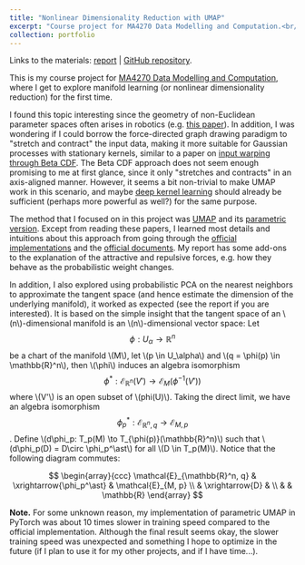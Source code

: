 ```yaml
---
title: "Nonlinear Dimensionality Reduction with UMAP"
excerpt: "Course project for MA4270 Data Modelling and Computation.<br/><img src='/images/mnist.png'>"
collection: portfolio
---
```


Links to the materials: [report](MA4270_UMAP_report.pdf) \| [GitHub repository](https://github.com/hanyang-hu/MA4270-UMAP).

This is my course project for [MA4270 Data Modelling and Computation](https://nusmods.com/courses/MA4270/data-modelling-and-computation), where I get to explore manifold learning (or nonlinear dimensionality reduction) for the first time. 

I found this topic interesting since the geometry of non-Euclidean parameter spaces often arises in robotics (e.g. [this paper](https://arxiv.org/abs/1910.04998)). In addition, I was wondering if I could borrow the force-directed graph drawing paradigm to "stretch and contract" the input data, making it more suitable for Gaussian processes with stationary kernels, similar to a paper on [input warping through Beta CDF](https://arxiv.org/abs/1402.0929). The Beta CDF approach does not seem enough promising to me at first glance, since it only "stretches and contracts" in an axis-aligned manner. However, it seems a bit non-trivial to make UMAP work in this scenario, and maybe [deep kernel learning](https://arxiv.org/abs/1511.02222) should already be sufficient (perhaps more powerful as well?) for the same purpose.

The method that I focused on in this project was [UMAP](https://arxiv.org/abs/1802.03426) and its [parametric version](https://arxiv.org/abs/2009.12981). Except from reading these papers, I learned most details and intuitions about this approach from going through the [official implementations](https://github.com/lmcinnes/umap) and the [official documents](https://umap-learn.readthedocs.io/en/latest/). My report has some add-ons to the explanation of the attractive and repulsive forces, e.g. how they behave as the probabilistic weight changes.

In addition, I also explored using probabilistic PCA on the nearest neighbors to approximate the tangent space (and hence estimate the dimension of the underlying manifold), it worked as expected (see the report if you are interested). It is based on the simple insight that the tangent space of an \\(n\\)-dimensional manifold is an \\(n\\)-dimensional vector space: Let $$\phi: U_\alpha \to \mathbb{R}^n$$ be a chart of the manifold \\(M\\), let \\(p \in U_\alpha\\) and \\(q = \phi(p) \in \mathbb{R}^n\\), then \\(\phi\\) induces an algebra isomorphism $$\phi^\ast: \mathcal{E}_{\mathbb{R}^n}(V') \to \mathcal{E}_M(\phi^{-1}(V'))$$ where \\(V'\\) is an open subset of \\(phi(U)\\). Taking the direct limit, we have an algebra isomorphism $$\phi_p^\ast: \mathcal{E}_{\mathbb{R}^n,q}\to\mathcal{E}_{M, p}$$. Define \\(d\phi_p: T_p(M) \to T_{\phi(p)}(\mathbb{R}^n)\\) such that \\(d\phi_p(D) = D\circ \phi_p^\ast\\) for all \\(D \in T_p(M)\\). Notice that the following diagram commutes:
<p align="center">
$$
    \begin{array}{ccc}
    \mathcal{E}_{\mathbb{R}^n, q} & \xrightarrow{\phi_p^\ast} & \mathcal{E}_{M, p} \\
    & \xrightarrow{D} & \\
    & & \mathbb{R}
    \end{array}
$$
</p>

**Note.** For some unknown reason, my implementation of parametric UMAP in PyTorch was about 10 times slower in training speed compared to the official implementation. Although the final result seems okay, the slower training speed was unexpected and something I hope to optimize in the future (if I plan to use it for my other projects, and if I have time...).
